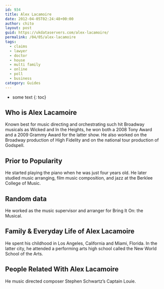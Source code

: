 ```yaml
---
id: 934
title: Alex Lacamoire
date: 2012-04-05T02:24:48+00:00
author: chito
layout: post
guid: https://ukdataservers.com/alex-lacamoire/
permalink: /04/05/alex-lacamoire
tags:
  - claims
  - lawyer
  - doctor
  - house
  - multi family
  - online
  - poll
  - business
category: Guides
---
```


* some text
{: toc}


## Who is  Alex Lacamoire
                  
                  
                  
Known best for music directing and orchestrating such hit Broadway musicals as Wicked and In the Heights, he won both a 2008 Tony Award and a 2009 Grammy Award for the latter show. He also worked on the Broadway production of High Fidelity and on the national tour production of Godspell.
                  
                
                
                
## Prior to Popularity 
                  
                  
                  
He started playing the piano when he was just four years old. He later studied music arranging, film music composition, and jazz at the Berklee College of Music.
                  
                
                
                
## Random data 
                  
                  
                  
He worked as the music supervisor and arranger for Bring It On: the Musical.
                  
                
                
                
## Family & Everyday Life of Alex Lacamoire
                  
                  
                  
He spent his childhood in Los Angeles, California and Miami, Florida. In the latter city, he attended a performing arts high school called the New World School of the Arts.
                  
                
                
                
## People Related With  Alex Lacamoire
                  
                  
                  
He music directed composer Stephen Schwartz&#8217;s Captain Louie.
                  
                
              
            
          
          
          
    
    
  
